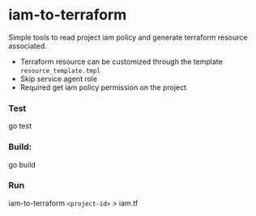 # iam-to-terraform   
Simple tools to read project iam policy and generate terraform resource associated.
- Terraform resource can be customized through the template ```resource_template.tmpl```
- Skip service agent role
- Required get iam policy permission on the project

### Test
go test


### Build:
go build

### Run
iam-to-terraform ```<project-id>``` > iam.tf